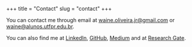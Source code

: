 +++
title = "Contact"
slug = "contact"
+++

You can contact me through email at waine.oliveira.jr@gmail.com or waine@alunos.utfpr.edu.br.

You can also find me at 
[LinkedIn](https://www.linkedin.com/in/waine-junior/),
[GitHub](https://github.com/jrwaine/), 
[Medium](https://medium.com/@jr_waine) and at
[Research Gate](https://www.researchgate.net/profile/Waine_Junior).